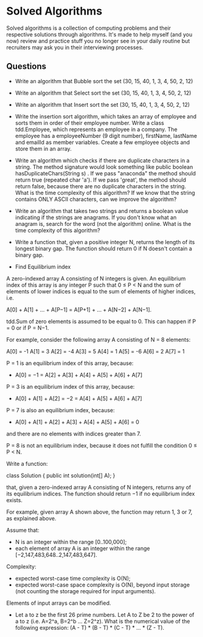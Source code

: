 # Solved Algorithms 

Solved algorithms is a collection of computing problems and their respective solutions through algorithms. It's made
to help myself (and you now) review and practice stuff you no longer see in your daily routine but recruiters
 may ask you in their interviewing processes. 

## Questions

* Write an algorithm that Bubble sort the set (30, 15, 40, 1, 3, 4, 50, 2, 12)

* Write an algorithm that Select sort the set (30, 15, 40, 1, 3, 4, 50, 2, 12)

* Write an algorithm that Insert sort the set (30, 15, 40, 1, 3, 4, 50, 2, 12)

* Write the insertion sort algorithm, which takes an array of employee and sorts them in order of their employee number. Write a class tdd.Employee, which represents an employee in a company. The employee has a employeeNumber (9 digit number), firstName, lastName and emailId as member variables. Create a few employee objects and store them in an array.

* Write an algorithm which checks if there are duplicate characters in a string. The method signature would look something like public boolean hasDuplicateChars(String s) . If we pass "anaconda" the method should return true (repeated char 'a'). If we pass 'great', the method should return false, because there are no duplicate characters in the string. What is the time complexity of this algorithm? If we know that the string contains ONLY ASCII characters, can we improve the algorithm?

* Write an algorithm that takes two strings and returns a boolean value indicating if the strings are anagrams. If you don't know what an anagram is, search for the word (not the algorithm) online. What is the time complexity of this algorithm?

* Write a function that, given a positive integer N, returns the length of its longest binary gap. The function should return 0 if N doesn't contain a binary gap.

* Find Equilibrium index

A zero-indexed array A consisting of N integers is given. An equilibrium index of this array is any integer P such that 0 ≤ P < N and the sum of elements of lower indices is equal to the sum of elements of higher indices, i.e.

A[0] + A[1] + ... + A[P−1] = A[P+1] + ... + A[N−2] + A[N−1].

tdd.Sum of zero elements is assumed to be equal to 0. This can happen if P = 0 or if P = N−1.

For example, consider the following array A consisting of N = 8 elements:

A[0] = -1 A[1] = 3 A[2] = -4 A[3] = 5 A[4] = 1 A[5] = -6 A[6] = 2 A[7] = 1

P = 1 is an equilibrium index of this array, because:

- A[0] = −1 = A[2] + A[3] + A[4] + A[5] + A[6] + A[7]

P = 3 is an equilibrium index of this array, because:

- A[0] + A[1] + A[2] = −2 = A[4] + A[5] + A[6] + A[7]

P = 7 is also an equilibrium index, because:

- A[0] + A[1] + A[2] + A[3] + A[4] + A[5] + A[6] = 0

and there are no elements with indices greater than 7.

P = 8 is not an equilibrium index, because it does not fulfill the condition 0 ≤ P < N.

Write a function:

class Solution { public int solution(int[] A); }

that, given a zero-indexed array A consisting of N integers, returns any of its equilibrium indices. The function should return −1 if no equilibrium index exists.

For example, given array A shown above, the function may return 1, 3 or 7, as explained above.

Assume that:

- N is an integer within the range [0..100,000];
- each element of array A is an integer within the range [−2,147,483,648..2,147,483,647].

Complexity:

- expected worst-case time complexity is O(N);
- expected worst-case space complexity is O(N), beyond input storage (not counting the storage required for input arguments).

Elements of input arrays can be modified.

* Let a to z be the first 26 prime numbers. Let A to Z be 2 to the power of a to z (i.e. A=2^a, B=2^b ... Z=2^z). What is the numerical value of the following expression: (A - T) * (B - T) * (C - T) * ... * (Z - T).


